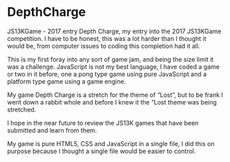 # DepthCharge
JS13KGame - 2017 entry
Depth Charge, my entry into the 2017 JS13KGame competition. I have to be honest, this was a lot harder than I thought it would be, from computer issues to coding this completion had it all.

This is my first foray into any sort of game jam, and being the size limit it was a challenge. JavaScript is not my best language, I have coded a game or two in it before, one a pong type game using pure JavaScript and a platform type game using a game engine.

My game Depth Charge is a stretch for the theme of “Lost”, but to be frank I went down a rabbit whole and before I knew it the “Lost theme was being stretched.

I hope in the near future to review the JS13K games that have been submitted and learn from them.

My game is pure HTML5, CSS and JavaScript in a single file, I did this on purpose because I thought a single file would be easier to control.


